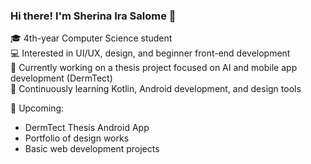 ### Hi there! I'm Sherina Ira Salome 👋

🎓 4th-year Computer Science student  
💻 Interested in UI/UX, design, and beginner front-end development  
📱 Currently working on a thesis project focused on AI and mobile app development (DermTect)  
🌱 Continuously learning Kotlin, Android development, and design tools  

🚀 Upcoming:  
- DermTect Thesis Android App  
- Portfolio of design works  
- Basic web development projects  
